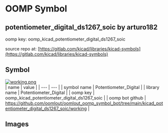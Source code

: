 # OOMP Symbol  
## potentiometer_digital_ds1267_soic  by arturo182  
  
oomp key: oomp_kicad_potentiometer_digital_ds1267_soic  
  
source repo at: [https://gitlab.com/kicad/libraries/kicad-symbols](https://gitlab.com/kicad/libraries/kicad-symbols)  
## Symbol  
  
[![working.png](working_600.png)](working.png)  
| name | value | 
| --- | --- | 
| symbol name | Potentiometer_Digital | 
| library name | Potentiometer_Digital | 
| oomp key | oomp_kicad_potentiometer_digital_ds1267_soic | 
| oomp bot github | https://github.com/oomlout/oomlout_oomp_symbol_bot/tree/main/kicad_potentiometer_digital_ds1267_soic/working | 
## Images  
